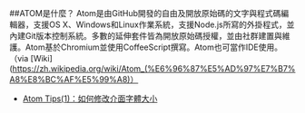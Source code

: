 ##ATOM是什麼？
Atom是由GitHub開發的自由及開放原始碼的文字與程式碼編輯器，支援OS X、Windows和Linux作業系統，支援Node.js所寫的外掛程式，並內建Git版本控制系統。多數的延伸套件皆為開放原始碼授權，並由社群建置與維護。Atom基於Chromium並使用CoffeeScript撰寫。Atom也可當作IDE使用。（via [Wiki](https://zh.wikipedia.org/wiki/Atom_(%E6%96%87%E5%AD%97%E7%B7%A8%E8%BC%AF%E5%99%A8)）

- [Atom Tips(1)：如何修改介面字體大小](http://logme.logdown.com/posts/285175/atom-tips1how-to-adjust-ui-font-size-font-size-how-to-adjust-the-interfaced)

